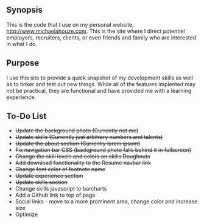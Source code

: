 ## Synopsis

This is the code that I use on my personal website, http://www.michaelahouze.com.
This is the site where I direct potentiel employers, recruiters, clients, or even friends and family who are interested in what I do.

## Purpose

I use this site to provide a quick snapshot of my development skills as well as to tinker and test out new things.  While all of the features implented may not be practical, they are functional and have provided me with a learning experience.

## To-Do List

* ~~Update the background photo (Currently not me)~~
* ~~Update skills (Currently just arbitrary numbers and talents)~~
* ~~Update the about section (Currently lorem ipsum)~~
* ~~Fix navigation bar CSS (background photo falls behind it in fullscreen)~~
* ~~Change the skill levels and colors on skills Doughnuts~~
* ~~Add download functionality to the Resume navbar link~~
* ~~Change font color of footnote name~~
* ~~Update experience section~~
* ~~Update skills section~~
* Change skills javascript to barcharts
* Add a Github link to top of page
* Social links - move to a more prominent area, change color and increase size
* Optimize